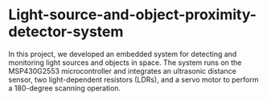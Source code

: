 # Light-source-and-object-proximity-detector-system
In this project, we developed an embedded system for detecting and monitoring light sources and objects in space. The system runs on the MSP430G2553 microcontroller and integrates an ultrasonic distance sensor, two light-dependent resistors (LDRs), and a servo motor to perform a 180-degree scanning operation.

